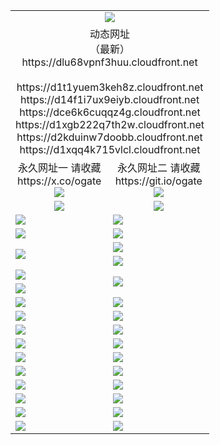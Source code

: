 ﻿<table>
  <tr></tr>
  <tr><td colspan=2 align=center><img src="https://dlu68vpnf3huu.cloudfront.net/Up/oGate.jpg" /></td></tr>
  <tr><td colspan=2 align=center>动态网址<br/>（最新）
<br>https://dlu68vpnf3huu.cloudfront.net
<br>
<br>https://d1t1yuem3keh8z.cloudfront.net
<br>https://d14f1i7ux9eiyb.cloudfront.net
<br>https://dce6k6cuqqz4g.cloudfront.net
<br>https://d1xgb222q7th2w.cloudfront.net
<br>https://d2kduinw7doobb.cloudfront.net
<br>https://d1xqq4k715vlcl.cloudfront.net
    </td>
  </tr>
  <tr>
    <td align=center>永久网址一 请收藏<br/>https://x.co/ogate<br><a href="https://dlu68vpnf3huu.cloudfront.net/Up/0WMGDL1.png"><img src="https://dlu68vpnf3huu.cloudfront.net/Up/0WMGD1.png" /></a></td>
    <td align=center>永久网址二 请收藏<br/>https://git.io/ogate<br><a href="https://dlu68vpnf3huu.cloudfront.net/Up/0WMGDL2.png"><img src="https://dlu68vpnf3huu.cloudfront.net/Up/0WMGD2.png" /></a></td>
  </tr>
  <tr>
    <td align=center><a href="https://dlu68vpnf3huu.cloudfront.net/?from=github"><img src="https://dlu68vpnf3huu.cloudfront.net/Up/0WMPG.jpg" /></a></td>
    <td align=center><a href="https://dlu68vpnf3huu.cloudfront.net/ogUP.aspx?name=0oGate.apk&from=github"><img src="https://dlu68vpnf3huu.cloudfront.net/Up/0WMAZ.jpg" /></a></td>
  </tr>
  <tr>
    <td><a href="https://dlu68vpnf3huu.cloudfront.net/oNote.aspx?id=oGate&from=github" target="_blank"><img src="https://dlu68vpnf3huu.cloudfront.net/Up/0WCYY.jpg" /></a></td>
    <td><a href="https://dlu68vpnf3huu.cloudfront.net/oNote.aspx?id=oNote&from=github" target="_blank"><img src="https://dlu68vpnf3huu.cloudfront.net/Up/0WZTT.jpg" /></a></td>
  </tr>
  <tr>
    <td><a href="https://dlu68vpnf3huu.cloudfront.net/ogDY.aspx?from=github" target="_blank"><img src="https://dlu68vpnf3huu.cloudfront.net/Up/DY.jpg"/></a></td>
    <td><a href="https://dlu68vpnf3huu.cloudfront.net/ogST.aspx?from=github" target="_blank"><img src="https://dlu68vpnf3huu.cloudfront.net/Up/ST.jpg"/></a></td>
  </tr>
  <tr>
    <td rowspan=2><a href="https://dlu68vpnf3huu.cloudfront.net/ogUP.aspx?name=WJ.mp4&from=github" target="_blank"><img src="https://dlu68vpnf3huu.cloudfront.net/Up/WJ.jpg" /></a></td>
    <td><a href="https://dlu68vpnf3huu.cloudfront.net/ogUP.aspx?name=DKC.mp4&count=17&from=github" target="_blank"><img src="https://dlu68vpnf3huu.cloudfront.net/Up/DKC.jpg" /></a></td> 
  </tr>
  <tr>
    <td><a href="https://dlu68vpnf3huu.cloudfront.net/ogUP.aspx?name=LRWS.mp4&count=6B:16,5A:10,5B:35,4A:14,4B:19,3A:10,3B:26,2A:16,2B:21,1A:23,1B:29&from=github" target="_blank"><img src="https://dlu68vpnf3huu.cloudfront.net/Up/LRWS.jpg" /></a></td>
  </tr>
  <tr>
    <td><a href="https://dlu68vpnf3huu.cloudfront.net/ogUP.aspx?name=JQR.mp4&count=2&from=github" target="_blank"><img src="https://dlu68vpnf3huu.cloudfront.net/Up/JQR.jpg" /></a></td>   
    <td rowspan=2><a href="https://dlu68vpnf3huu.cloudfront.net/ogUP.aspx?name=JP.mp4&count=9&from=github" target="_blank"><img src="https://dlu68vpnf3huu.cloudfront.net/Up/JP.jpg" /></td>
  </tr>
  <tr>
    <td><a href="https://dlu68vpnf3huu.cloudfront.net/ogUP.aspx?name=ZSJ.mp4&count=16&from=github" target="_blank"><img src="https://dlu68vpnf3huu.cloudfront.net/Up/ZSJ.jpg" /></a></td>
  </tr>
  <tr>
    <td><a href="https://dlu68vpnf3huu.cloudfront.net/ogUP.aspx?name=SSZJ.mp4&count=7&current=2&from=github" target="_blank"><img src="https://dlu68vpnf3huu.cloudfront.net/Up/SSZJ.jpg" /></a></td>
    <td><a href="https://dlu68vpnf3huu.cloudfront.net/ogUP.aspx?name=WH.mp4&from=github" target="_blank"><img src="https://dlu68vpnf3huu.cloudfront.net/Up/WH.jpg" /></a></td>
  </tr>
  <tr>
    <td><a href="https://dlu68vpnf3huu.cloudfront.net/ogUP.aspx?name=DWHM.mp4&from=github" target="_blank"><img src="https://dlu68vpnf3huu.cloudfront.net/Up/DWHM.jpg" /></a></td>
    <td><a href="https://dlu68vpnf3huu.cloudfront.net/ogUP.aspx?name=XTFY.mp4&count=24&from=github" target="_blank"><img src="https://dlu68vpnf3huu.cloudfront.net/Up/XTFY.jpg" /></a></td>
  </tr>
  <tr>
    <td><a href="https://dlu68vpnf3huu.cloudfront.net/ogUP.aspx?name=4SQQ.mp4&count=06:11&current=06:11&from=github" target="_blank"><img src="https://dlu68vpnf3huu.cloudfront.net/Up/4SQQ0.jpg" /></a></td>
    <td><a href="https://dlu68vpnf3huu.cloudfront.net/ogUP.aspx?name=4SHQ.mp4&count=06:11&current=06:11&from=github" target="_blank"><img src="https://dlu68vpnf3huu.cloudfront.net/Up/4SHQ0.jpg" /></a></td>
  </tr>
  <tr>
    <td><a href="https://dlu68vpnf3huu.cloudfront.net/ogUP.aspx?name=4SZG.mp4&count=06:12&current=06:10&from=github" target="_blank"><img src="https://dlu68vpnf3huu.cloudfront.net/Up/4SZG0.jpg" /></a></td>
    <td><a href="https://dlu68vpnf3huu.cloudfront.net/ogUP.aspx?name=4SDJ.mp4&count=06:18&current=06:17&from=github" target="_blank"><img src="https://dlu68vpnf3huu.cloudfront.net/Up/4SDJ0.jpg" /></a></td>
  </tr>
  <tr>
    <td><a href="https://dlu68vpnf3huu.cloudfront.net/onUP.aspx?name=https://x.co/dtw99&from=github" target="_blank"><img src="https://dlu68vpnf3huu.cloudfront.net/Up/0DTW.jpg"/></a></td>
    <td><a href="https://dlu68vpnf3huu.cloudfront.net/onUP.aspx?name=https://d2ao90bsskjq20.cloudfront.net/acenter/&from=github" target="_blank"><img src="https://dlu68vpnf3huu.cloudfront.net/Up/0TDW.jpg" /></a></td>
  </tr>
  <tr>
    <td><a href="https://dlu68vpnf3huu.cloudfront.net/onUP.aspx?name=https://d3qz7yth5i2rae.cloudfront.net/gb/nsc413.htm&from=github" target="_blank"><img src="https://dlu68vpnf3huu.cloudfront.net/Up/0DJY.jpg" /></a></td>
    <td><a href="https://dlu68vpnf3huu.cloudfront.net/onUP.aspx?name=https://dgocdxv5343dc.cloudfront.net/xtr/gb/prog204.html&from=github" target="_blank"><img src="https://dlu68vpnf3huu.cloudfront.net/Up/0XTR.jpg" /></a></td>
  </tr>
  <tr>
    <td><a href="https://dlu68vpnf3huu.cloudfront.net/onUP.aspx?name=https://d7203y8eitivv.cloudfront.net&from=github" target="_blank"><img src="https://dlu68vpnf3huu.cloudfront.net/Up/0MHW.jpg" /></a></td>
    <td><a href="https://dlu68vpnf3huu.cloudfront.net/onUP.aspx?name=https://d38z1xzg5vtneh.cloudfront.net&from=github" target="_blank"><img src="https://dlu68vpnf3huu.cloudfront.net/Up/0ZJW.jpg" /></a></td>
  </tr>
  <tr>
    <td><a href="https://dlu68vpnf3huu.cloudfront.net/ogUP.aspx?name=FG.zip&from=github" target="_blank"><img src="https://dlu68vpnf3huu.cloudfront.net/Up/FG.jpg" /></a></td>
    <td><a href="https://dlu68vpnf3huu.cloudfront.net/ogUP.aspx?name=FGA.apk&from=github" target="_blank"><img src="https://dlu68vpnf3huu.cloudfront.net/Up/FGA.jpg" /></a></td>
  </tr>
  <tr>
    <td><a href="https://dlu68vpnf3huu.cloudfront.net/ogUP.aspx?name=U.zip&from=github" target="_blank"><img src="https://dlu68vpnf3huu.cloudfront.net/Up/U.jpg" /></a></td>
    <td><a href="https://dlu68vpnf3huu.cloudfront.net/ogUP.aspx?name=UA.apk&from=github" target="_blank"><img src="https://dlu68vpnf3huu.cloudfront.net/Up/UA.jpg" /></a></td>
  </tr>
  <tr>
    <td><a href="https://dlu68vpnf3huu.cloudfront.net/ogUP.aspx?name=0iPPOTV.zip&from=github" target="_blank"><img src="https://dlu68vpnf3huu.cloudfront.net/Up/0iPPOTV.jpg" /></a></td>
    <td><a href="https://dlu68vpnf3huu.cloudfront.net/ogUP.aspx?name=0iNTD.apk&from=github" target="_blank"><img src="https://dlu68vpnf3huu.cloudfront.net/Up/0iNTD.jpg" /></a></td>
  </tr>
</table>

